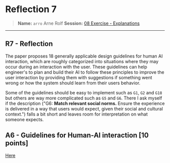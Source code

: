 # Reflection 7
> **Name:** `arro` Arne Rolf
> **Session:** [08 Exercise - Explanations](https://github.com/FUB-HCC/hcds-winter-2020/wiki/08_exercise)   
----

## R7 - Reflection
The paper proposes 18 generally applicable design guidelines for human AI interaction, which are roughly categorized into situations where they may occur during an interaction with the user. These guidelines can help engineer's to plan and build their AI to follow these principles to improve the user interaction by providing them with suggestions if something went wrong or how the system should learn from their users behavior.



Some of the guidelines should be easy to implement such as `G1`, `G2` and `G18` but others are way more complicated such as `G5` and `G6`. There I ask myself if the description ("G6: **Match relevant social norms.** Ensure the experience is delivered in a way that users would expect, given their social and cultural context.") falls a bit short and leaves room for interpretation on what someone expects.

## A6 - Guidelines for Human-AI interaction [10 points]
[Here](https://github.com/FUB-HCC/hcds-winter-2020/blob/main/assignments/A6_R7_DataVis/maop/blog.md)
